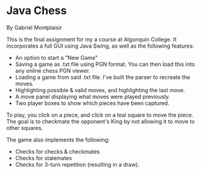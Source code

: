 # Java Chess
By Gabriel Montplaisir

This is the final assignment for my a course at Algonquin College. It incorporates a full GUI using Java Swing, as well as the following features:

- An option to start a "New Game"
- Saving a game as .txt file using PGN format. You can then load this into any online chess PGN viewer.
- Loading a game from said .txt file. I've built the parser to recreate the moves.
- Highlighting possible & valid moves, and highlighting the last move.
- A move panel displaying what moves were played previously.
- Two player boxes to show which pieces have been captured.

To play, you click on a piece, and click on a teal square to move the piece.
The goal is to checkmate the opponent's King by not allowing it to move to other squares.

The game also implements the following:

- Checks for checks & checkmates
- Checks for stalemates
- Checks for 3-turn repetition (resulting in a draw).
